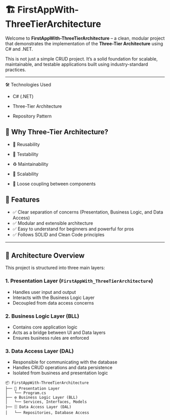 # 🏗️ FirstAppWith-ThreeTierArchitecture

Welcome to **FirstAppWith-ThreeTierArchitecture** – a clean, modular project that demonstrates the implementation of the **Three-Tier Architecture** using C# and .NET.

This is not just a simple CRUD project. It’s a solid foundation for scalable, maintainable, and testable applications built using industry-standard practices.

---
🛠️ Technologies Used

- C# (.NET)

- Three-Tier Architecture

- Repository Pattern

## 📌 Why Three-Tier Architecture?

- 🔁 Reusability

- 🧪 Testability

- ♻️ Maintainability

- 📏 Scalability

- 🧩 Loose coupling between components

## 🚀 Features

- ✅ Clear separation of concerns (Presentation, Business Logic, and Data Access)
- ✅ Modular and extensible architecture
- ✅ Easy to understand for beginners and powerful for pros
- ✅ Follows SOLID and Clean Code principles

---

## 🧱 Architecture Overview

This project is structured into three main layers:

### 1. Presentation Layer (`FirstAppWith_ThreeTierArchitecture`)
- Handles user input and output
- Interacts with the Business Logic Layer
- Decoupled from data access concerns

### 2. Business Logic Layer (BLL)
- Contains core application logic
- Acts as a bridge between UI and Data layers
- Ensures business rules are enforced

### 3. Data Access Layer (DAL)
- Responsible for communicating with the database
- Handles CRUD operations and data persistence
- Isolated from business and presentation logic

```plaintext
📦 FirstAppWith-ThreeTierArchitecture
├── 🎨 Presentation Layer
│   └── Program.cs
├── ⚙️ Business Logic Layer (BLL)
│   └── Services, Interfaces, Models
├── 🗄️ Data Access Layer (DAL)
│   └── Repositories, Database Access
